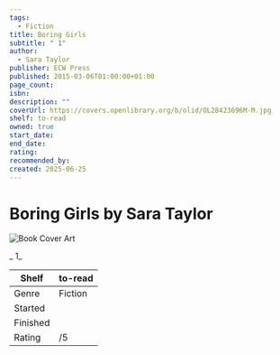```yaml
---
tags:
  - Fiction
title: Boring Girls
subtitle: " 1"
author:
  - Sara Taylor
publisher: ECW Press
published: 2015-03-06T01:00:00+01:00
page_count: 
isbn: 
description: ""
coverUrl: https://covers.openlibrary.org/b/olid/OL28423696M-M.jpg
shelf: to-read
owned: true
start_date: 
end_date: 
rating: 
recommended_by: 
created: 2025-06-25
---
```


# Boring Girls by Sara Taylor

![Book Cover Art](https://covers.openlibrary.org/b/olid/OL28423696M-M.jpg)

_ 1_

| Shelf | to-read |
| --- | --- |
| Genre | Fiction |
| Started |  |
| Finished |  |
| Rating | /5 |

